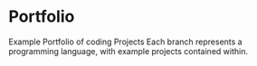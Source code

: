 # Portfolio
Example Portfolio of coding Projects
Each branch represents a programming language, with example projects contained within. 
